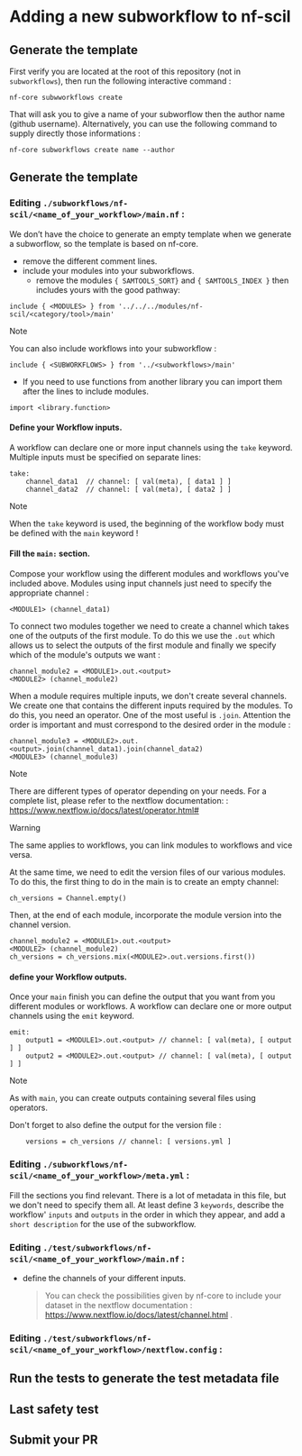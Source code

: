 # Adding a new subworkflow to nf-scil

## Generate the template

First verify you are located at the root of this repository (not in `subworkflows`), then run the following interactive command :

```
nf-core subwworkflows create
```

That will ask you to give a name of your subworflow then the author name (github username).
Alternatively, you can use the following command to supply directly those informations :

```
nf-core subworkflows create name --author
```

## Generate the template

### Editing `./subworkflows/nf-scil/<name_of_your_workflow>/main.nf` :

We don’t have the choice to generate an empty template when we generate a subworflow, so the template is based on nf-core.

- remove the different comment lines.
- include your modules into your subworkflows.
  - remove the modules `{ SAMTOOLS_SORT}` and `{ SAMTOOLS_INDEX }` then includes yours with the good pathway:

```
include { <MODULES>	} from '../../../modules/nf-scil/<category/tool>/main'
```

> [!NOTE]
> You can also include workflows into your subworkflow :

```
include { <SUBWORKFLOWS> } from '../<subworkflows>/main'
```

- If you need to use functions from another library you can import them after the lines to include modules.

```
import <library.function>
```

#### Define your Workflow inputs.

A workflow can declare one or more input channels using the `take` keyword.
Multiple inputs must be specified on separate lines:

```
take:
    channel_data1  // channel: [ val(meta), [ data1 ] ]
    channel_data2  // channel: [ val(meta), [ data2 ] ]
```

> [!NOTE]
> When the `take` keyword is used, the beginning of the workflow body must be defined with the `main` keyword !

#### Fill the `main:` section.

Compose your workflow using the different modules and workflows you've included above.
Modules using input channels just need to specify the appropriate channel :

```
<MODULE1> (channel_data1)
```

To connect two modules together we need to create a channel which takes one of the outputs of the first module. To do this we use the `.out` which allows us to select the outputs of the first module and finally we specify which of the module's outputs we want :

```
channel_module2 = <MODULE1>.out.<output>
<MODULE2> (channel_module2)
```

When a module requires multiple inputs, we don't create several channels. We create one that contains the different inputs required by the modules. To do this, you need an operator. One of the most useful is `.join`. Attention the order is important and must correspond to the desired order in the module :

```
channel_module3 = <MODULE2>.out.<output>.join(channel_data1).join(channel_data2)
<MODULE3> (channel_module3)
```

> [!NOTE]
> There are different types of operator depending on your needs. For a complete list, please refer to the nextflow documentation: : https://www.nextflow.io/docs/latest/operator.html#

> [!WARNING]
> The same applies to workflows, you can link modules to workflows and vice versa.

At the same time, we need to edit the version files of our various modules. To do this, the first thing to do in the main is to create an empty channel:

```
ch_versions = Channel.empty()
```

Then, at the end of each module, incorporate the module version into the channel version.

```
channel_module2 = <MODULE1>.out.<output>
<MODULE2> (channel_module2)
ch_versions = ch_versions.mix(<MODULE2>.out.versions.first())
```

#### define your Workflow outputs.

Once your `main` finish you can define the output that you want from you different modules or workflows.
A workflow can declare one or more output channels using the `emit` keyword.

```
emit:
    output1 = <MODULE1>.out.<output> // channel: [ val(meta), [ output ] ]
    output2 = <MODULE2>.out.<output> // channel: [ val(meta), [ output ] ]
```

> [!NOTE]
> As with `main`, you can create outputs containing several files using operators.

Don't forget to also define the output for the version file :

```
    versions = ch_versions // channel: [ versions.yml ]
```

### Editing `./subworkflows/nf-scil/<name_of_your_workflow>/meta.yml` :

Fill the sections you find relevant. There is a lot of metadata in this file, but we
don't need to specify them all. At least define 3 `keywords`, describe the workflow'
`inputs` and `outputs` in the order in which they appear, and add a `short description` for the use of the subworkflow.

### Editing `./test/subworkflows/nf-scil/<name_of_your_workflow>/main.nf` :

- define the channels of your different inputs.
  > You can check the possibilities given by nf-core to include your dataset in the nextflow documentation : https://www.nextflow.io/docs/latest/channel.html .

### Editing `./test/subworkflows/nf-scil/<name_of_your_workflow>/nextflow.config` :

## Run the tests to generate the test metadata file

## Last safety test

## Submit your PR
